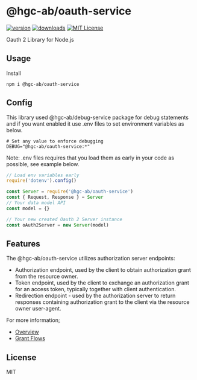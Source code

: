 # @hgc-ab/oauth-service

[![version](https://img.shields.io/npm/v/@hgc-ab/oauth-service.svg?style=flat-square)](http://npm.im/@hgc-ab/oauth-service)
[![downloads](https://img.shields.io/npm/dm/@hgc-ab/oauth-service.svg?style=flat-square)](http://npm-stat.com/charts.html?package=@hgc-ab/oauth-service&from=2020-07-11)
[![MIT License](https://img.shields.io/npm/l/@hgc-ab/oauth-service.svg?style=flat-square)](http://opensource.org/licenses/MIT)

Oauth 2 Library for Node.js

## Usage

Install

```shell script
npm i @hgc-ab/oauth-service
```

## Config

This library used @hgc-ab/debug-service package for debug statements and if you want enabled it
use .env files to set environment variables as below.

```shell script
# Set any value to enforce debugging
DEBUG="@hgc-ab/oauth-service:*"

```
Note: .env files requires that you load them as early in your code as possible, see example below.

```javascript
// Load env variables early
require('dotenv').config()

const Server = require('@hgc-ab/oauth-service')
const { Request, Response } = Server
// Your data model API
const model = {}

// Your new created Oauth 2 Server instance
const oAuth2Server = new Server(model)
```

## Features

The @hgc-ab/oauth-service utilizes authorization server endpoints:

- Authorization endpoint, used by the client to obtain authorization grant from the resource owner.
- Token endpoint, used by the client to exchange an authorization grant for an access token, typically 
together with client authentication.
- Redirection endpoint - used by the authorization server to return responses containing authorization 
grant to the client via the resource owner user-agent.

For more information; 
- [Overview](https://github.com/HenrikGr/oauth-service/blob/master/docs/overview.md)
- [Grant Flows](https://github.com/HenrikGr/oauth-service/blob/master/docs/grant-flows.md)

## License
MIT
